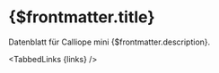 # {$frontmatter.title}

Datenblatt für Calliope mini {$frontmatter.description}.

<script>

  const libs = ['v2', 'v1.3', 'v0.3'];

  let links = libs
    .map(lib => ({ 
      title: lib, 
      href: `/docs/hardware/datenblatt/${lib}` 
    }));
</script>

<TabbedLinks {links} />


<slot />
